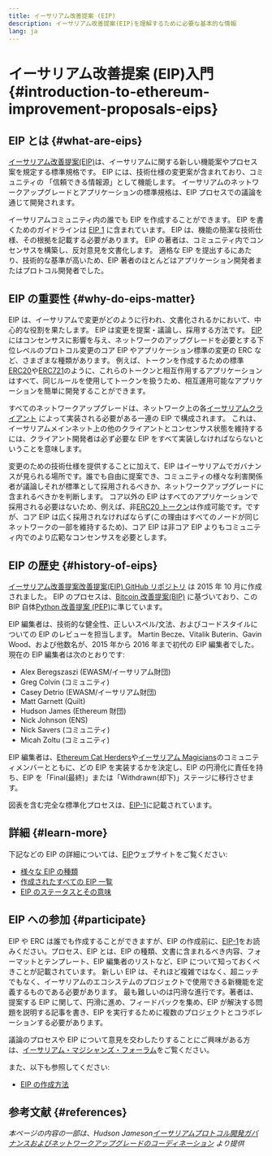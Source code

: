 ```yaml
---
title: イーサリアム改善提案 (EIP)
description: イーサリアム改善提案(EIP)を理解するために必要な基本的な情報
lang: ja
---
```


# イーサリアム改善提案 (EIP)入門 {#introduction-to-ethereum-improvement-proposals-eips}

## EIP とは {#what-are-eips}

[イーサリアム改善提案(EIP)](https://eips.ethereum.org/)は、イーサリアムに関する新しい機能案やプロセス案を規定する標準規格です。 EIP には、技術仕様の変更案が含まれており、コミュニティの 「信頼できる情報源」として機能します。 イーサリアムのネットワークアップグレードとアプリケーションの標準規格は、EIP プロセスでの議論を通じて開発されます。

イーサリアムコミュニティ内の誰でも EIP を作成することができます。 EIP を書くためのガイドラインは [EIP 1](https://eips.ethereum.org/EIPS/eip-1) に含まれています。 EIP は、機能の簡潔な技術仕様、その根拠を記載する必要があります。 EIP の著者は、コミュニティ内でコンセンサスを構築し、反対意見を文書化します。 適格な EIP を提出するにあたり、技術的な基準が高いため、EIP 著者のほとんどはアプリケーション開発者またはプロトコル開発者でした。

## EIP の重要性 {#why-do-eips-matter}

EIP は、イーサリアムで変更がどのように行われ、文書化されるかにおいて、中心的な役割を果たします。 EIP は変更を提案・議論し、採用する方法です。 [EIP](https://github.com/ethereum/EIPs/blob/master/EIPS/eip-1.md#eip-types)にはコンセンサスに影響を与え、ネットワークのアップグレードを必要とする下位レベルのプロトコル変更のコア EIP やアプリケーション標準の変更の ERC など、さまざまな種類があります。 例えば、トークンを作成するための標準[ERC20](https://eips.ethereum.org/EIPS/eip-20)や[ERC721](https://eips.ethereum.org/EIPS/eip-721)のように、これらのトークンと相互作用するアプリケーションはすべて、同じルールを使用してトークンを扱うため、相互運用可能なアプリケーションを簡単に開発することができます。

すべてのネットワークアップグレードは、ネットワーク上の各[イーサリアムクライアント](/learn/#clients-and-nodes) によって実装される必要がある一連の EIP で構成されます。 これは、イーサリアムメインネット上の他のクライアントとコンセンサス状態を維持するには、クライアント開発者は必ず必要な EIP をすべて実装しなければならないということを意味します。

変更のための技術仕様を提供することに加えて、EIP はイーサリアムでガバナンスが見られる場所です。誰でも自由に提案でき、コミュニティの様々な利害関係者が議論しそれが標準として採用されるべきか、ネットワークアップグレードに含まれるべきかを判断します。 コア以外の EIP はすべてのアプリケーションで採用される必要はないため、例えば、非[ERC20 トークン](https://eips.ethereum.org/EIPS/eip-20)は作成可能です。ですが、コア EIP は広く採用されなければならず(この理由はすべてのノードが同じネットワークの一部を維持するため)、コア EIP は非コア EIP よりもコミュニティ内でのより広範なコンセンサスを必要とします。

## EIP の歴史 {#history-of-eips}

[イーサリアム改善提案改善提案(EIP) GitHub リポジトリ](https://github.com/ethereum/EIPs) は 2015 年 10 月に作成されました。 EIP のプロセスは、[Bitcoin 改善提案(BIP)](https://github.com/bitcoin/bips) に基づいており、この BIP 自体[Python 改善提案 (PEP)](https://www.python.org/dev/peps/)に準じています。

EIP 編集者は、技術的な健全性、正しいスペル/文法、およびコードスタイルについての EIP のレビューを担当します。 Martin Becze、Vitalik Buterin、Gavin Wood、および他数名が、2015 年から 2016 年まで初代の EIP 編集者でした。 現在の EIP 編集者は次のとおりです:

- Alex Beregszaszi (EWASM/イーサリアム財団)
- Greg Colvin (コミュニティ)
- Casey Detrio (EWASM/イーサリアム財団)
- Matt Garnett (Quilt)
- Hudson James (Ethereum 財団)
- Nick Johnson (ENS)
- Nick Savers (コミュニティ)
- Micah Zoltu (コミュニティ)

EIP 編集者は、[Ethereum Cat Herders](https://ethereumcatherders.com/)や[イーサリアム Magicians](https://ethereum-magicians.org/)のコミュニティメンバーとともに、どの EIP を実装するかを決定し、EIP の円滑化に責任を持ち、EIP を「Final(最終)」または「Withdrawn(却下)」ステージに移行させます。

図表を含む完全な標準化プロセスは、[EIP-1](https://eips.ethereum.org/EIPS/eip-1)に記載されています。

## 詳細 {#learn-more}

下記などの EIP の詳細については、[EIP](https://eips.ethereum.org/)ウェブサイトをご覧ください:

- [様々な EIP の種類](https://eips.ethereum.org/)
- [作成されたすべての EIP 一覧](https://eips.ethereum.org/all)
- [EIP のステータスとその意味](https://eips.ethereum.org/)

## EIP への参加 {#participate}

EIP や ERC は誰でも作成することができますが、EIP の作成前に、[EIP-1](https://eips.ethereum.org/EIPS/eip-1)をお読みください。プロセス、EIP とは、EIP の種類、文書に含まれるべき内容、フォーマットとテンプレート、EIP 編集者のリストなど、EIP について知っておくべきことが記載されています。 新しい EIP は、それほど複雑ではなく、超ニッチでもなく、イーサリアムのエコシステムのプロジェクトで使用できる新機能を定義するものである必要があります。 最も難しいのは円滑な進行です。著者は、提案する EIP に関して、円滑に進め、フィードバックを集め、EIP が解決する問題を説明する記事を書き、EIP を実行するために複数のプロジェクトとコラボレーションする必要があります。

議論のプロセスや EIP について意見を交わしたりすることにご興味がある方は、[イーサリアム・マジシャンズ・フォーラム](https://ethereum-magicians.org/)をご覧ください。

また、以下も参照してください:

- [EIP の作成方法](https://eips.ethereum.org/EIPS/eip-1)

## 参考文献 {#references}

<cite class="citation">

本ページの内容の一部は、Hudson Jameson[イーサリアムプロトコル開発ガバナンスおよびネットワークアップグレードのコーディネーション](https://hudsonjameson.com/2020-03-23-ethereum-protocol-development-governance-and-network-upgrade-coordination/) より提供

</cite>
